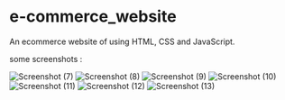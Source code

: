# e-commerce_website

An ecommerce website of using HTML, CSS and JavaScript.

some screenshots :

![Screenshot (7)](https://github.com/Arinmishra/e-commerce_website/assets/126757186/098dbc85-6a58-4eea-aaab-8ab3191280cb)
![Screenshot (8)](https://github.com/Arinmishra/e-commerce_website/assets/126757186/214cbd13-dad4-4147-bcf5-5c82cbef30e2)
![Screenshot (9)](https://github.com/Arinmishra/e-commerce_website/assets/126757186/21b8fd2c-826b-4366-b8ed-1deeed28be99)
![Screenshot (10)](https://github.com/Arinmishra/e-commerce_website/assets/126757186/055b24ee-53fc-4aec-8896-fc27057ba73b)
![Screenshot (11)](https://github.com/Arinmishra/e-commerce_website/assets/126757186/50df06ac-4031-4eaa-a84f-c63736bbc5a0)
![Screenshot (12)](https://github.com/Arinmishra/e-commerce_website/assets/126757186/52f14f74-3382-4cd7-b590-3ec0acc2790f)
![Screenshot (13)](https://github.com/Arinmishra/e-commerce_website/assets/126757186/83595798-97eb-481b-bc45-909bae8d6676)
